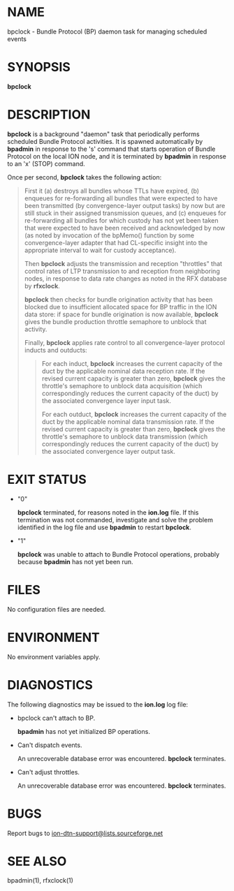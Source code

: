 # NAME

bpclock - Bundle Protocol (BP) daemon task for managing scheduled events

# SYNOPSIS

**bpclock**

# DESCRIPTION

**bpclock** is a background "daemon" task that periodically performs
scheduled Bundle Protocol activities.  It is spawned automatically by
**bpadmin** in response to the 's' command that starts operation of Bundle
Protocol on the local ION node, and it is terminated by **bpadmin** in
response to an 'x' (STOP) command.

Once per second, **bpclock** takes the following action:

> First it (a) destroys all bundles whose TTLs have expired, (b) enqueues
> for re-forwarding all bundles that were expected to have been transmitted
> (by convergence-layer output tasks) by now but are still stuck in their
> assigned transmission queues, and (c) enqueues for re-forwarding all
> bundles for which custody has not yet been taken that were expected to
> have been received and acknowledged by now (as noted by invocation of
> the bpMemo() function by some convergence-layer adapter that had CL-specific
> insight into the appropriate interval to wait for custody acceptance).
>
> Then **bpclock** adjusts the transmission and reception "throttles" that
> control rates of LTP transmission to and reception from neighboring nodes,
> in response to data rate changes as noted in the RFX database by **rfxclock**.
>
> **bpclock** then checks for bundle origination activity that has been blocked
> due to insufficient allocated space for BP traffic in the ION data store: if
> space for bundle origination is now available, **bpclock** gives the bundle
> production throttle semaphore to unblock that activity.
>
> Finally, **bpclock** applies rate control to all convergence-layer protocol
> inducts and outducts:
>
> > For each induct, **bpclock** increases the current capacity of the duct
> > by the applicable nominal data reception rate.  If the revised current
> > capacity is greater than zero, **bpclock** gives the throttle's semaphore
> > to unblock data acquisition (which correspondingly reduces the current
> > capacity of the duct) by the associated convergence layer input task.
> >
> > For each outduct, **bpclock** increases the current capacity of the duct
> > by the applicable nominal data transmission rate.  If the revised current
> > capacity is greater than zero, **bpclock** gives the throttle's semaphore
> > to unblock data transmission (which correspondingly reduces the current
> > capacity of the duct) by the associated convergence layer output task.

# EXIT STATUS

- "0"

    **bpclock** terminated, for reasons noted in the **ion.log** file.  If this
    termination was not commanded, investigate and solve the problem identified
    in the log file and use **bpadmin** to restart **bpclock**.

- "1"

    **bpclock** was unable to attach to Bundle Protocol operations, probably because
    **bpadmin** has not yet been run.

# FILES

No configuration files are needed.

# ENVIRONMENT

No environment variables apply.

# DIAGNOSTICS

The following diagnostics may be issued to the **ion.log** log file:

- bpclock can't attach to BP.

    **bpadmin** has not yet initialized BP operations.

- Can't dispatch events.

    An unrecoverable database error was encountered.  **bpclock** terminates.

- Can't adjust throttles.

    An unrecoverable database error was encountered.  **bpclock** terminates.

# BUGS

Report bugs to <ion-dtn-support@lists.sourceforge.net>

# SEE ALSO

bpadmin(1), rfxclock(1)
